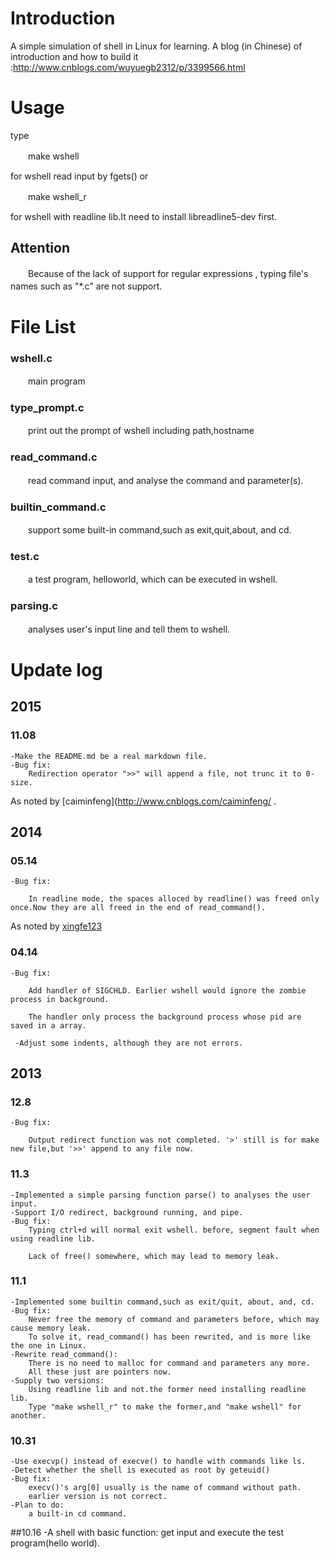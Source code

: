 # Introduction
A simple simulation of shell in Linux for learning.
A blog (in Chinese) of introduction and how to build it :http://www.cnblogs.com/wuyuegb2312/p/3399566.html

# Usage
type

　　make wshell

for wshell read input by fgets() or

　　make wshell_r
　　

for wshell with readline lib.It need to install libreadline5-dev first.


## Attention

　　Because of the lack of support for regular expressions , typing file's names such as "*.c" are not support.
　　

# File List
### wshell.c
　　main program

### type_prompt.c
　　print out the prompt of wshell including path,hostname

### read_command.c
　　read command input, and analyse the command and parameter(s).

### builtin_command.c
　　support some built-in command,such as exit,quit,about, and cd.

### test.c
　　a test program, helloworld, which can be executed in wshell.

### parsing.c
　　analyses user's input line and tell them to wshell.
　　
# Update log

## 2015
### 11.08
    -Make the README.md be a real markdown file.
    -Bug fix:
        Redirection operator ">>" will append a file, not trunc it to 0-size.
As noted by [caiminfeng](http://www.cnblogs.com/caiminfeng/ .

## 2014
### 05.14

    -Bug fix:

        In readline mode, the spaces alloced by readline() was freed only once.Now they are all freed in the end of read_command().

As noted by [xingfe123](http://home.cnblogs.com/u/614123/) 

 

### 04.14

    -Bug fix:

        Add handler of SIGCHLD. Earlier wshell would ignore the zombie process in background.

        The handler only process the background process whose pid are saved in a array.

     -Adjust some indents, although they are not errors.

 

## 2013

### 12.8

    -Bug fix:

        Output redirect function was not completed. '>' still is for make new file,but '>>' append to any file now.

 

### 11.3
    -Implemented a simple parsing function parse() to analyses the user input.
    -Support I/O redirect, background running, and pipe. 
    -Bug fix:
        Typing ctrl+d will normal exit wshell. before, segment fault when using readline lib.

        Lack of free() somewhere, which may lead to memory leak.

 

### 11.1
    -Implemented some builtin command,such as exit/quit, about, and, cd.
    -Bug fix:
        Never free the memory of command and parameters before, which may cause memory leak.
        To solve it, read_command() has been rewrited, and is more like the one in Linux.
    -Rewrite read_command():
        There is no need to malloc for command and parameters any more.
        All these just are pointers now.
    -Supply two versions:
        Using readline lib and not.the former need installing readline lib.
        Type "make wshell_r" to make the former,and "make wshell" for another.


### 10.31
    -Use execvp() instead of execve() to handle with commands like ls.
    -Detect whether the shell is executed as root by geteuid()
    -Bug fix:
        execv()'s arg[0] usually is the name of command without path.
        earlier version is not correct.
    -Plan to do:
        a built-in cd command.

##10.16
    -A shell with basic function: get input and execute the test program(hello world).
